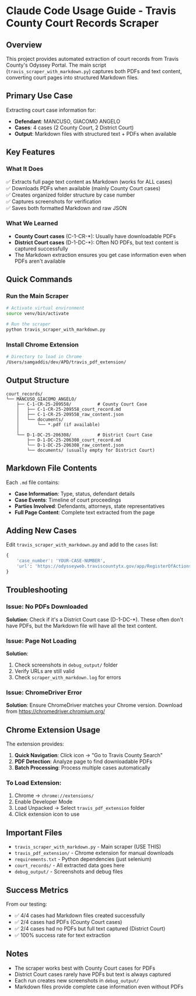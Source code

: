# Claude Code Usage Guide - Travis County Court Records Scraper

## Overview

This project provides automated extraction of court records from Travis County's Odyssey Portal. The main script (`travis_scraper_with_markdown.py`) captures both PDFs and text content, converting court pages into structured Markdown files.

## Primary Use Case

Extracting court case information for:
- **Defendant**: MANCUSO, GIACOMO ANGELO
- **Cases**: 4 cases (2 County Court, 2 District Court)
- **Output**: Markdown files with structured text + PDFs when available

## Key Features

### What It Does
✅ Extracts full page text content as Markdown (works for ALL cases)  
✅ Downloads PDFs when available (mainly County Court cases)  
✅ Creates organized folder structure by case number  
✅ Captures screenshots for verification  
✅ Saves both formatted Markdown and raw JSON  

### What We Learned
- **County Court cases** (C-1-CR-*): Usually have downloadable PDFs
- **District Court cases** (D-1-DC-*): Often NO PDFs, but text content is captured successfully
- The Markdown extraction ensures you get case information even when PDFs aren't available

## Quick Commands

### Run the Main Scraper
```bash
# Activate virtual environment
source venv/bin/activate

# Run the scraper
python travis_scraper_with_markdown.py
```

### Install Chrome Extension
```bash
# Directory to load in Chrome
/Users/samgaddis/dev/APD/travis_pdf_extension/
```

## Output Structure

```
court_records/
└── MANCUSO_GIACOMO_ANGELO/
    ├── C-1-CR-25-209558/          # County Court Case
    │   ├── C-1-CR-25-209558_court_record.md
    │   ├── C-1-CR-25-209558_raw_content.json
    │   └── documents/
    │       └── *.pdf (if available)
    │
    └── D-1-DC-25-206308/          # District Court Case
        ├── D-1-DC-25-206308_court_record.md
        └── D-1-DC-25-206308_raw_content.json
        └── documents/ (usually empty for District Court)
```

## Markdown File Contents

Each `.md` file contains:
- **Case Information**: Type, status, defendant details
- **Case Events**: Timeline of court proceedings
- **Parties Involved**: Defendants, attorneys, state representatives
- **Full Page Content**: Complete text extracted from the page

## Adding New Cases

Edit `travis_scraper_with_markdown.py` and add to the `cases` list:

```python
{
    'case_number': 'YOUR-CASE-NUMBER',
    'url': 'https://odysseyweb.traviscountytx.gov/app/RegisterOfActions/?id=...'
}
```

## Troubleshooting

### Issue: No PDFs Downloaded
**Solution**: Check if it's a District Court case (D-1-DC-*). These often don't have PDFs, but the Markdown file will have all the text content.

### Issue: Page Not Loading
**Solution**: 
1. Check screenshots in `debug_output/` folder
2. Verify URLs are still valid
3. Check `scraper_with_markdown.log` for errors

### Issue: ChromeDriver Error
**Solution**: Ensure ChromeDriver matches your Chrome version. Download from https://chromedriver.chromium.org/

## Chrome Extension Usage

The extension provides:
1. **Quick Navigation**: Click icon → "Go to Travis County Search"
2. **PDF Detection**: Analyze page to find downloadable PDFs
3. **Batch Processing**: Process multiple cases automatically

### To Load Extension:
1. Chrome → `chrome://extensions/`
2. Enable Developer Mode
3. Load Unpacked → Select `travis_pdf_extension` folder
4. Click extension icon to use

## Important Files

- `travis_scraper_with_markdown.py` - Main scraper (USE THIS)
- `travis_pdf_extension/` - Chrome extension for manual downloads
- `requirements.txt` - Python dependencies (just selenium)
- `court_records/` - All extracted data goes here
- `debug_output/` - Screenshots and debug files

## Success Metrics

From our testing:
- ✅ 4/4 cases had Markdown files created successfully
- ✅ 2/4 cases had PDFs (County Court cases)
- ✅ 2/4 cases had no PDFs but full text captured (District Court)
- ✅ 100% success rate for text extraction

## Notes

- The scraper works best with County Court cases for PDFs
- District Court cases rarely have PDFs but text is always captured
- Each run creates new screenshots in `debug_output/`
- Markdown files provide complete case information even without PDFs